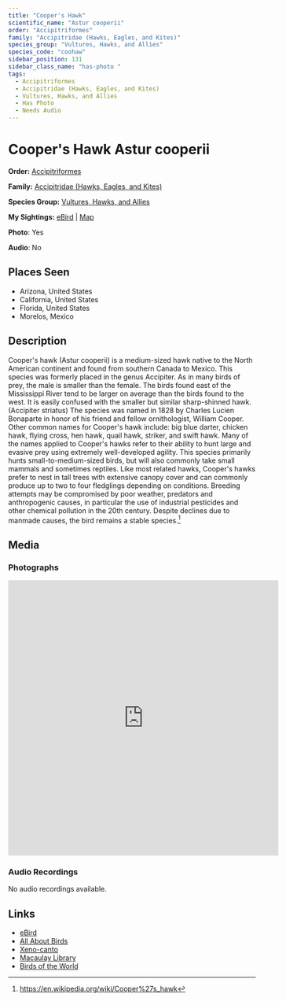 ```yaml
---
title: "Cooper's Hawk"
scientific_name: "Astur cooperii"
order: "Accipitriformes"
family: "Accipitridae (Hawks, Eagles, and Kites)"
species_group: "Vultures, Hawks, and Allies"
species_code: "coohaw"
sidebar_position: 131
sidebar_class_name: "has-photo "
tags: 
  - Accipitriformes
  - Accipitridae (Hawks, Eagles, and Kites)
  - Vultures, Hawks, and Allies
  - Has Photo
  - Needs Audio
---
```


# Cooper's Hawk <span className='sci_name'>Astur cooperii</span>

**Order:** [Accipitriformes](/tags/accipitriformes)

**Family:** [Accipitridae (Hawks, Eagles, and Kites)](/tags/accipitridae-hawks-eagles-and-kites)

**Species Group:** [Vultures, Hawks, and Allies](/tags/vultures-hawks-and-allies)

**My Sightings:** [eBird](https://ebird.org/lifelist?r=world&time=life&spp=coohaw) | [Map](/map?species_code=coohaw)

**Photo**: Yes 

**Audio**: No

## Places Seen

* Arizona, United States
* California, United States
* Florida, United States
* Morelos, Mexico

## Description
Cooper's hawk (Astur cooperii) is a medium-sized hawk native to the North American continent and found from southern Canada to Mexico. This species was formerly placed in the genus Accipiter. As in many birds of prey, the male is smaller than the female. The birds found east of the Mississippi River tend to be larger on average than the birds found to the west. It is easily confused with the smaller but similar sharp-shinned hawk. (Accipiter striatus)
The species was named in 1828 by Charles Lucien Bonaparte in honor of his friend and fellow ornithologist, William Cooper. Other common names for Cooper's hawk include: big blue darter, chicken hawk, flying cross, hen hawk, quail hawk, striker, and swift hawk. Many of the names applied to Cooper's hawks refer to their ability to hunt large and evasive prey using extremely well-developed agility. This species primarily hunts small-to-medium-sized birds, but will also commonly take small mammals and sometimes reptiles.
Like most related hawks, Cooper's hawks prefer to nest in tall trees with extensive canopy cover and can commonly produce up to two to four fledglings depending on conditions. Breeding attempts may be compromised by poor weather, predators and anthropogenic causes, in particular the use of industrial pesticides and other chemical pollution in the 20th century. Despite declines due to manmade causes, the bird remains a stable species.[^1]

[^1]: https://en.wikipedia.org/wiki/Cooper%27s_hawk

## Media
### Photographs
<iframe src="https://macaulaylibrary.org/asset/627868716/embed" width="550" height="560" frameborder="0" allowfullscreen></iframe>

### Audio Recordings
No audio recordings available.

## Links
* [eBird](https://ebird.org/species/coohaw) 
* [All About Birds](https://www.allaboutbirds.org/guide/coohaw) 
* [Xeno-canto](https://www.xeno-canto.org/species/astur-cooperii) 
* [Macaulay Library](https://search.macaulaylibrary.org/catalog?taxonCode=coohaw&sort=rating_rank_desc)
* [Birds of the World](https://birdsoftheworld.org/bow/species/coohaw)
